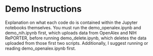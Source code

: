 # Demo Instructions

Explanation on what each code do is contained within the Jupyter notebooks themselves. You must run the demo_openalex.ipynb and demo_nih.ipynb first, which uploads data from OpenAlex and NIH RePORTER, before running demo_delete.ipynb, which deletes the data uploaded from those first two scripts. Additionally, I suggest running or reading demo_openalex.ipynb first.
